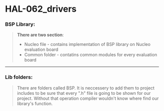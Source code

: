 # HAL-062_drivers
### BSP Library:
>**There are two section**:
> - Nucleo file - contains implementation of BSP library on Nucleo evaluation board
> - Common folder - contatins common modules for every evaluation board
---------------------------

### Lib folders:
> There are folders called BSP. It is neccessery to add them to project includes to be sure that every ".h" file is going to be shown for our project. Without that operation compiler wouldn't know where find our library's function.
